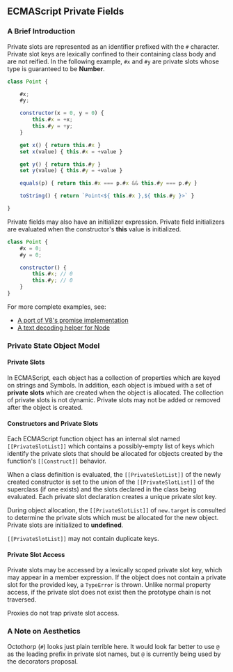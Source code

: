 ## ECMAScript Private Fields ##

### A Brief Introduction ###

Private slots are represented as an identifier prefixed with the `#` character.  Private
slot keys are lexically confined to their containing class body and are not reified.  In the
following example, `#x` and `#y` are private slots whose type is guaranteed to be
**Number**.

```js
class Point {

    #x;
    #y;

    constructor(x = 0, y = 0) {
        this.#x = +x;
        this.#y = +y;
    }

    get x() { return this.#x }
    set x(value) { this.#x = +value }

    get y() { return this.#y }
    set y(value) { this.#y = +value }

    equals(p) { return this.#x === p.#x && this.#y === p.#y }

    toString() { return `Point<${ this.#x },${ this.#y }>` }

}
```

Private fields may also have an initializer expression.  Private field initializers are evaluated
when the constructor's **this** value is initialized.

```js
class Point {
    #x = 0;
    #y = 0;

    constructor() {
        this.#x; // 0
        this.#y; // 0
    }
}
```

For more complete examples, see:

- [A port of V8's promise implementation](examples/Promise.js)
- [A text decoding helper for Node](examples/TextDecoder.js)


### Private State Object Model ###

#### Private Slots ####

In ECMAScript, each object has a collection of properties which are keyed
on strings and Symbols.  In addition, each object is imbued with a set of
**private slots** which are created when the object is allocated. The
collection of private slots is not dynamic.  Private slots may not be added or
removed after the object is created.

#### Constructors and Private Slots ####

Each ECMAScript function object has an internal slot named `[[PrivateSlotList]]`
which contains a possibly-empty list of keys which identify the private slots
that should be allocated for objects created by the function's `[[Construct]]`
behavior.

When a class definition is evaluated, the `[[PrivateSlotList]]` of the newly created
constructor is set to the union of the `[[PrivateSlotList]]` of the superclass (if
one exists) and the slots declared in the class being evaluated.  Each private slot
declaration creates a unique private slot key.

During object allocation, the `[[PrivateSlotList]]` of `new.target` is consulted
to determine the private slots which must be allocated for the new object.
Private slots are initialized to **undefined**.

`[[PrivateSlotList]]` may not contain duplicate keys.

#### Private Slot Access ####

Private slots may be accessed by a lexically scoped private slot key, which may appear
in a member expression.  If the object does not contain a private slot for the provided key,
a `TypeError` is thrown.  Unlike normal property access, if the private slot does not exist
then the prototype chain is not traversed.

Proxies do not trap private slot access.

### A Note on Aesthetics ###

Octothorp (`#`) looks just plain terrible here.  It would look far better to use `@` as
the leading prefix in private slot names, but `@` is currently being used by the
decorators proposal.
